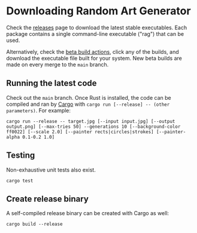# Downloading Random Art Generator

Check the [releases](https://github.com/zeh/random-art-generator/releases) page to download the latest stable executables. Each package contains a single command-line executable ("rag") that can be used.

Alternatively, check the [beta build actions](https://github.com/zeh/random-art-generator/actions?query=workflow%3A%22Beta+release%22+is%3Asuccess), click any of the builds, and download the executable file built for your system. New beta builds are made on every merge to the `main` branch.

## Running the latest code

Check out the `main` branch. Once Rust is installed, the code can be compiled and ran by [Cargo](https://doc.rust-lang.org/cargo/getting-started/installation.html) with `cargo run [--release] -- (other parameters)`. For example:

```shell
cargo run --release -- target.jpg [--input input.jpg] [--output output.png] [--max-tries 50] --generations 10 [--background-color ff0022] [--scale 2.0] [--painter rects|circles|strokes] [--painter-alpha 0.1-0.2 1.0]
```

## Testing

Non-exhaustive unit tests also exist.

```shell
cargo test
```

## Create release binary

A self-compiled release binary can be created with Cargo as well:

```shell
cargo build --release
```
